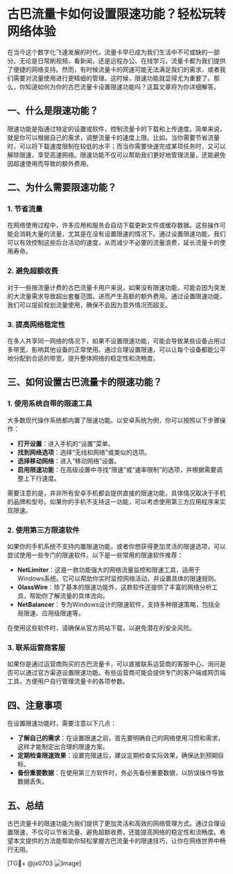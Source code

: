 # 古巴流量卡如何设置限速功能？轻松玩转网络体验

在当今这个数字化飞速发展的时代，流量卡早已成为我们生活中不可或缺的一部分。无论是日常刷视频、看新闻，还是远程办公、在线学习，流量卡都为我们提供了便捷的网络支持。然而，有时候流量卡的网速可能无法满足我们的需求，或者我们需要对流量使用进行更精细的管理。这时候，限速功能就显得尤为重要了。那么，你知道如何为你的古巴流量卡设置限速功能吗？这篇文章将为你详细解答。

## 一、什么是限速功能？

限速功能是指通过特定的设置或软件，控制流量卡的下载和上传速度。简单来说，就是你可以根据自己的需求，调整流量卡的速度上限。比如，当你需要节省流量时，可以将下载速度限制在较低的水平；而当你需要快速完成某项任务时，又可以解除限速，享受高速网络。限速功能不仅可以帮助我们更好地管理流量，还能避免因超速使用而导致的额外费用。

## 二、为什么需要限速功能？

### 1. 节省流量

在网络使用过程中，许多应用和服务会自动下载更新文件或缓存数据。这些操作可能会消耗大量的流量，尤其是在没有设置限速的情况下。通过设置限速功能，我们可以有效控制这些后台活动的速度，从而减少不必要的流量浪费，延长流量卡的使用寿命。

### 2. 避免超额收费

对于一些按流量计费的古巴流量卡用户来说，如果没有限速功能，可能会因为突发的大流量需求导致超出套餐范围，进而产生高额的额外费用。通过设置限速功能，我们可以提前规划流量使用，确保不会因为意外情况而超支。

### 3. 提高网络稳定性

在多人共享同一网络的情况下，如果不设置限速功能，可能会导致某些设备占用过多带宽，影响其他设备的正常使用。通过合理设置限速，可以让每个设备都能公平地分配到合适的带宽，提升整体网络的稳定性和流畅度。

## 三、如何设置古巴流量卡的限速功能？

### 1. 使用系统自带的限速工具

大多数现代操作系统都内置了限速功能。以安卓系统为例，你可以按照以下步骤操作：

- **打开设置**：进入手机的“设置”菜单。
- **找到网络选项**：选择“无线和网络”或类似的选项。
- **选择移动网络**：进入“移动网络”设置。
- **启用限速功能**：在高级设置中寻找“限速”或“速率限制”的选项，并根据需要调整上下行速度。

需要注意的是，并非所有安卓手机都会提供直接的限速功能，具体情况取决于手机的品牌和型号。如果你的手机不支持这一功能，可以考虑使用第三方应用程序来实现限速。

### 2. 使用第三方限速软件

如果你的手机系统不支持内置限速功能，或者你想获得更加灵活的限速选项，可以尝试使用一些专门的限速软件。以下是一些常用的限速软件推荐：

- **NetLimiter**：这是一款功能强大的网络流量监控和限速工具，适用于Windows系统。它可以帮助你实时监控网络活动，并设置具体的限速规则。
- **GlassWire**：除了基本的限速功能外，这款软件还提供了丰富的网络分析工具，帮助你了解流量的具体流向。
- **NetBalancer**：专为Windows设计的限速软件，支持多种限速策略，包括全局限速、应用级限速等。

在使用这些软件时，请确保从官方网站下载，以避免潜在的安全风险。

### 3. 联系运营商客服

如果你是通过运营商购买的古巴流量卡，可以直接联系运营商的客服中心，询问是否可以通过官方渠道设置限速功能。有些运营商可能会提供专门的客户端或网页端工具，方便用户自行管理流量卡的各项参数。

## 四、注意事项

在设置限速功能时，需要注意以下几点：

- **了解自己的需求**：在设置限速之前，首先要明确自己的网络使用习惯和需求，这样才能制定出合理的限速方案。
- **定期检查限速效果**：设置完限速后，建议定期检查实际效果，确保达到预期目标。
- **备份重要数据**：在使用第三方软件时，务必先备份重要数据，以防误操作导致数据丢失。

## 五、总结

古巴流量卡的限速功能为我们提供了更加灵活和高效的网络管理方式。通过合理设置限速，不仅可以节省流量、避免超额收费，还能提高网络的稳定性和流畅度。希望本文提供的方法能帮助你轻松掌握古巴流量卡的限速技巧，让你在网络世界中畅行无阻。

[TG💪+ @jx0703 ![Image](https://github.com/user-attachments/assets/dbca1d08-cadb-493c-b0ec-ad6f7a83f270)]